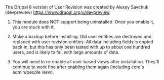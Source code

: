The Drupal 8 version of User Revision was created by Alexey Savchuk (devpreview)
https://www.drupal.org/u/devpreview

1. This module does NOT support being uninstalled.  Once you enable it, you are
stuck with it.

2. Make a backup before installing.  Old user entities are destroyed and
replaced with user revision entities.  All data including fields is copied back
in, but this has only been tested with up to about one hundred users, and is
likely to fail with large amounts of data.

3. You will need to re-enable all user-based views after installation.  They'll
continue to work fine after enabling them again (including core's admin/people
view).